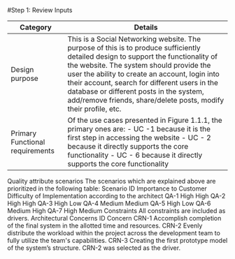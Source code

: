 #Step 1: Review Inputs   

| Category | Details |
| ------------- | ------------- |
| Design purpose  | This is a Social Networking website. The purpose of this is to produce sufficiently detailed design to support the functionality of the website. The system should provide the user the ability to create an account, login into their account, search for different users in the database or different posts in the system, add/remove friends, share/delete posts, modify their profile, etc. |
| Primary Functional requirements |  Of the use cases presented in Figure 1.1.1, the primary ones are: - UC -1 because it is the first step in accessing the website - UC - 2 because it directly supports the core functionality - UC - 6 because it directly supports the core functionality  |

   Quality attribute scenarios The scenarios which are explained above are prioritized in the following table: Scenario ID Importance to Customer Difficulty of Implementation according to the architect QA-1 High High QA-2 High High QA-3 High Low QA-4 Medium Medium QA-5 High Low QA-6 Medium High QA-7 High Medium Constraints All constraints are included as drivers. Architectural Concerns ID Concern CRN-1 Accomplish completion of the final system in the allotted time and resources. CRN-2 Evenly distribute the workload within the project across the development team to fully utilize the team's capabilities. CRN-3 Creating the first prototype model of the system’s structure. CRN-2 was selected as the driver.
